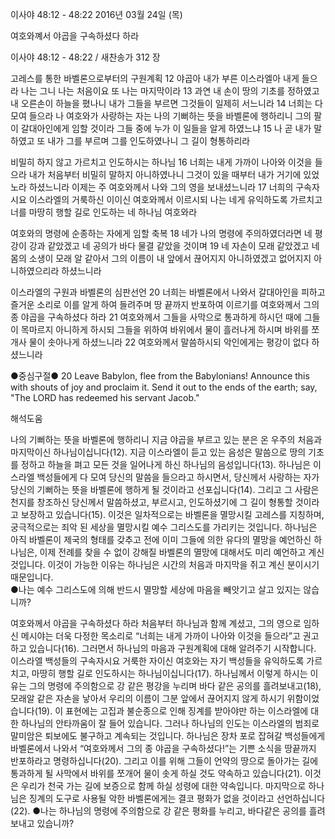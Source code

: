 이사야 48:12 - 48:22 
2016년 03월 24일 (목)

여호와꼐서 야곱을 구속하셨다 하라



이사야 48:12 - 48:22 / 새찬송가 312 장


고레스를 통한 바벨론으로부터의 구원계획 
12 야곱아 내가 부른 이스라엘아 내게 들으라 나는 그니 나는 처음이요 또 나는 마지막이라
13 과연 내 손이 땅의 기초를 정하였고 내 오른손이 하늘을 폈나니 내가 그들을 부르면 그것들이 일제히 서느니라 14 너희는 다 모여 들으라 나 여호와가 사랑하는 자는 나의 기뻐하는 뜻을 바벨론에 행하리니 그의 팔이 갈대아인에게 임할 것이라 그들 중에 누가 이 일들을 알게 하였느냐 15 나 곧 내가 말하였고 또 내가 그를 부르며 그를 인도하였나니 그 길이 형통하리라

비밀히 하지 않고 가르치고 인도하시는 하나님 
16 너희는 내게 가까이 나아와 이것을 들으라 내가 처음부터 비밀히 말하지 아니하였나니 그것이 있을 때부터 내가 거기에 있었노라 하셨느니라 이제는 주 여호와께서 나와 그의 영을 보내셨느니라 17 너희의 구속자시요 이스라엘의 거룩하신 이이신 여호와께서 이르시되 나는 네게 유익하도록 가르치고 너를 마땅히 행할 길로 인도하는 네 하나님 여호와라

여호와의 명령에 순종하는 자에게 임할 축복 
18 네가 나의 명령에 주의하였더라면 네 평강이 강과 같았겠고 네 공의가 바다 물결 같았을 것이며 19 네 자손이 모래 같았겠고 네 몸의 소생이 모래 알 같아서 그의 이름이 내 앞에서 끊어지지 아니하였겠고 없어지지 아니하였으리라 하셨느니라

이스라엘의 구원과 바벨론의 심판선언 
20 너희는 바벨론에서 나와서 갈대아인을 피하고 즐거운 소리로 이를 알게 하여 들려주며 땅 끝까지 반포하여 이르기를 여호와께서 그의 종 야곱을 구속하셨다 하라 21 여호와께서 그들을 사막으로 통과하게 하시던 때에 그들이 목마르지 아니하게 하시되 그들을 위하여 바위에서 물이 흘러나게 하시며 바위를 쪼개사 물이 솟아나게 하셨느니라 22 여호와께서 말씀하시되 악인에게는 평강이 없다 하셨느니라

●중심구절● 20 Leave Babylon, flee from the Babylonians! Announce this with shouts of joy and proclaim it. Send it out to the ends of the earth; say, "The LORD has redeemed his servant Jacob."

해석도움





나의 기뻐하는 뜻을 바벨론에 행하리니
지금 야곱을 부르고 있는 분은 온 우주의 처음과 마지막이신 하나님이십니다(12). 지금 이스라엘이 듣고 있는 음성은 말씀으로 땅의 기초를 정하고 하늘을 펴고 모든 것을 일어나게 하신 하나님의 음성입니다(13). 하나님은 이스라엘 백성들에게 다 모여 당신의 말씀을 들으라고 하시면서, 당신께서 사랑하는 자가 당신의 기뻐하는 뜻을 바벨론에 행하게 될 것이라고 선포십니다(14). 그리고 그 사람은 천지를 창조하신 당신께서 말씀하셨고, 부르시고, 인도하셨기에 그 길이 형통할 것이라고 보장하고 있습니다(15). 이것은 일차적으로는 바벨론을 멸망시킬 고레스를 지칭하며, 궁극적으로는 죄악 된 세상을 멸망시킬 예수 그리스도를 가리키는 것입니다. 하나님은 아직 바벨론이 제국의 형태를 갖추고 전에 이미 그들에 의한 유다의 멸망을 예언하신 하나님은, 이제 전례를 찾을 수 없이 강해질 바벨론의 멸망에 대해서도 미리 예언하고 계신 것입니다. 이것이 가능한 이유는 하나님은 시간의 처음과 마지막을 쥐고 계신 분이시기 때문입니다.  
●나는 예수 그리스도에 의해 반드시 멸망할 세상에 마음을 빼앗기고 살고 있지는 않습니까? 

여호와께서 야곱을 구속하셨다 하라
처음부터 하나님과 함께 계셨고, 그의 영으로 임하신 메시야는 더욱 다정한 목소리로 “너희는 내게 가까이 나아와 이것을 들으라”고 권고하고 있습니다(16). 그러면서 하나님의 마음과 구원계획에 대해 알려주기 시작합니다. 이스라엘 백성들의 구속자시요 거룩한 자이신 여호와는 자기 백성들을 유익하도록 가르치고, 마땅히 행할 길로 인도하시는 하나님이십니다(17). 하나님께서 이렇게 하시는 이유는 그의 명령에 주의함으로 강 같은 평강을 누리며 바다 같은 공의를 흘려보내고(18), 모래알 같은 자손을 낳아서 우리의 이름이 그분 앞에서 끊어지지 않게 하시기 위함이었습니다(19). 이 표현에는 고집과 불순종으로 인해 징계를 받아야만 하는 이스라엘에 대한 하나님의 안타까움이 잘 들어 있습니다. 그러나 하나님의 인도는 이스라엘의 범죄로 말미암은 퇴보에도 불구하고 계속되는 것입니다. 하나님은 장차 포로 잡혀갈 백성들에게  바벨론에서 나와서 “여호와께서 그의 종 야곱을 구속하셨다!”는 기쁜 소식을 땅끝까지 반포하라고 명령하십니다(20). 그리고 이를 위해 그들이 언약의 땅으로 돌아가는 길에 통과하게 될 사막에서 바위를 쪼개어 물이 솟게 하실 것도 약속하고 있습니다(21). 이것은 우리가 천국 가는 길에 보증으로 함께 하실 성령에 대한 약속입니다. 마지막으로 하나님은 징계의 도구로 사용될 악한 바벨론에게는 결코 평화가 없을 것이라고 선언하십니다(22).
●나는 하나님의 명령에 주의함으로 강 같은 평화를 누리고, 바다같은 공의를 흘려보내고 있습니까?